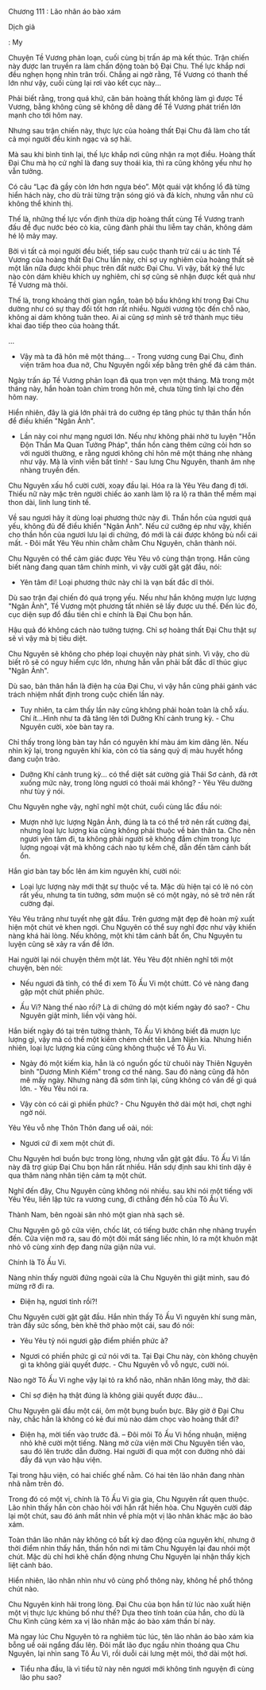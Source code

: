 




Chương 111 : Lão nhân áo bào xám


Dịch giả

: My

Chuyện Tề Vương phản loạn, cuối cùng bị trấn áp mà kết thúc. Trận chiến này được lan truyền ra làm chấn động toàn bộ Đại Chu. Thế lực khắp nơi đều nghẹn họng nhìn trân trối. Chẳng ai ngờ rằng, Tề Vương có thanh thế lớn như vậy, cuối cùng lại rơi vào kết cục này...

Phải biết rằng, trong quá khứ, căn bản hoàng thất không làm gì được Tề Vương, bằng không cũng sẽ không dễ dàng để Tề Vương phát triển lớn mạnh cho tới hôm nay.

Nhưng sau trận chiến này, thực lực của hoàng thất Đại Chu đã làm cho tất cả mọi người đều kinh ngạc và sợ hãi.

Mà sau khi bình tinh lại, thế lực khắp nơi cũng nhận ra mọt điều. Hoàng thất Đại Chu mà họ cứ nghĩ là đang suy thoái kia, thì ra cũng không yếu như họ vẫn tưởng.

Có câu “Lạc đà gầy còn lớn hơn ngựa béo”. Một quái vật khổng lồ đã từng hiển hách này, cho dù trải từng trận sóng gió và đả kích, nhưng vẫn như cũ không thể khinh thị.

Thế là, những thế lực vốn định thừa dịp hoàng thất cùng Tề Vương tranh đấu để đục nước béo cò kia, cũng đành phải thu liễm tay chân, không dám hé lộ mảy may.

Bởi vì tất cả mọi người đều biết, tiếp sau cuộc thanh trừ cái u ác tính Tề Vương của hoàng thất Đại Chu lần này, chỉ sợ uy nghiêm của hoàng thất sẽ một lần nữa được khôi phục trên đất nước Đại Chu. Vì vậy, bất kỳ thế lực nào còn dám khiêu khích uy nghiêm, chỉ sợ cũng sẽ nhận được kết quả như Tề Vương mà thôi.

Thế là, trong khoảng thời gian ngắn, toàn bộ bầu không khí trong Đại Chu dường như có sự thay đổi tốt hơn rất nhiều. Người vương tộc đến chỗ nào, không ai dám không tuân theo. Ai ai cũng sợ mình sẽ trở thành mục tiêu khai đao tiếp theo của hoàng thất.

…

- Vậy mà ta đã hôn mê một tháng... - Trong vương cung Đại Chu, đình viện trăm hoa đua nở, Chu Nguyên ngồi xếp bằng trên ghế đá cảm thán.

Ngày trấn áp Tề Vương phản loạn đã qua trọn vẹn một tháng. Mà trong một tháng này, hắn hoàn toàn chìm trong hôn mê, chưa từng tỉnh lại cho đến hôm nay.

Hiển nhiên, đây là giá lớn phải trả do cưỡng ép tăng phúc tự thân thần hồn để điều khiển "Ngân Ảnh".

- Lần này coi như mạng ngươi lớn. Nếu như không phải nhờ tu luyện "Hỗn Độn Thần Ma Quan Tưởng Pháp", thần hồn càng thêm cứng cỏi hơn so với người thường, e rằng ngươi không chỉ hôn mê một tháng nhẹ nhàng như vậy. Mà là vĩnh viễn bất tỉnh! - Sau lưng Chu Nguyên, thanh âm nhẹ nhàng truyền đến.

Chu Nguyên xấu hổ cười cười, xoay đầu lại. Hóa ra là Yêu Yêu đang đi tới. Thiếu nữ này mặc trên người chiếc áo xanh làm lộ ra lộ ra thân thể mềm mại thon dài, linh lung tinh tế.

Về sau ngươi hãy ít dùng loại phương thức này đi. Thần hồn của ngươi quá yếu, không đủ để điều khiển "Ngân Ảnh". Nếu cứ cưỡng ép như vậy, khiến cho thần hồn của ngươi lưu lại di chứng, đó mới là cái được không bù nổi cái mất. - Đôi mắt Yêu Yêu nhìn chằm chằm Chu Nguyên, chân thành nói.

Chu Nguyên có thể cảm giác được Yêu Yêu vô cùng thận trọng. Hắn cũng biết nàng đang quan tâm chính mình, vì vậy cười gật gật đầu, nói:

- Yên tâm đi! Loại phương thức này chỉ là vạn bất đắc dĩ thôi.

Dù sao trận đại chiến đó quá trọng yếu. Nếu như hắn không mượn lực lượng "Ngân Ảnh", Tề Vương một phương tất nhiên sẽ lấy được ưu thế. Đến lúc đó, cục diện sụp đổ đầu tiên chỉ e chính là Đại Chu bọn hắn.

Hậu quả đó không cách nào tưởng tượng. Chỉ sợ hoàng thất Đại Chu thật sự sẽ vì vậy mà bị tiêu diệt.

Chu Nguyên sẽ không cho phép loại chuyện này phát sinh. Vì vậy, cho dù biết rõ sẽ có nguy hiểm cực lớn, nhưng hắn vẫn phải bất đắc dĩ thúc giục "Ngân Ảnh".

Dù sao, bản thân hắn là điện hạ của Đại Chu, vì vậy hắn cũng phải gánh vác trách nhiệm nhất định trong cuộc chiến lần này.

- Tuy nhiên, ta cảm thấy lần này cũng không phải hoàn toàn là chỗ xấu. Chí ít…Hình như ta đã tăng lên tới Dưỡng Khí cảnh trung kỳ. - Chu Nguyên cười, xòe bàn tay ra.

Chỉ thấy trong lòng bàn tay hắn có nguyên khí màu ám kim dâng lên. Nếu nhìn kỹ lại, trong nguyên khí kia, còn có tia sáng quỷ dị màu huyết hồng đang cuộn trào.

- Dưỡng Khí cảnh trung kỳ... có thể diệt sát cường giả Thái Sơ cảnh, đã rớt xuống mức này, trong lòng ngươi có thoải mái không? - Yêu Yêu dường như tùy ý nói.

Chu Nguyên nghe vậy, nghĩ nghĩ một chút, cuối cùng lắc đầu nói:

- Mượn nhờ lực lượng Ngân Ảnh, đúng là ta có thể trở nên rất cường đại, nhưng loại lực lượng kia cũng không phải thuộc về bản thân ta. Cho nên ngươi yên tâm đi, ta không phải người sẽ không đắm chìm trong lực lượng ngoại vật mà không cách nào tự kềm chế, dẫn đến tâm cảnh bất ổn.

Hắn giơ bàn tay bốc lên ám kim nguyên khí, cười nói:

- Loại lực lượng này mới thật sự thuộc về ta. Mặc dù hiện tại có lẽ nó còn rất yếu, nhưng ta tin tưởng, sớm muộn sẽ có một ngày, nó sẽ trở nên rất cường đại.

Yêu Yêu trăng như tuyết nhẹ gật đầu. Trên gương mặt đẹp đẽ hoàn mỹ xuất hiện một chút vẻ khen ngợi. Chu Nguyên có thể suy nghĩ đợc như vậy khiến nàng khá hài lòng. Nếu không, một khi tâm cảnh bất ổn, Chu Nguyên tu luyện cũng sẽ xảy ra vấn đề lớn.

Hai người lại nói chuyện thêm một lát. Yêu Yêu đột nhiên nghĩ tới một chuyện, bèn nói:

- Nếu ngươi đã tỉnh, có thể đi xem Tô Ấu Vi một chútt. Có vẻ nàng đang gặp một chút phiền phức.

- Ấu Vi? Nàng thế nào rồi? Là di chứng dó một kiếm ngày đó sao? - Chu Nguyên giật mình, liền vội vàng hỏi.

Hắn biết ngày đó tại trên tường thành, Tô Ấu Vi không biết đã mượn lực lượng gì, vậy mà có thể một kiếm chém chết tên Lâm Niên kia. Nhưng hiển nhiên, loại lực lượng kia cũng cũng không thuộc về Tô Ấu Vi.

- Ngày đó một kiếm kia, hẳn là có nguồn gốc từ chuôi này Thiên Nguyên binh "Dương Minh Kiếm" trong cơ thể nàng. Sau đó nàng cũng đã hôn mê mấy ngày. Nhưng nàng đã sớm tỉnh lại, cũng không có vấn đề gì quá lớn. - Yêu Yêu nói ra.

- Vậy còn có cái gì phiền phức? - Chu Nguyên thở dài một hơi, chợt nghi ngờ nói.

Yêu Yêu vỗ nhẹ Thôn Thôn đang uể oải, nói:

- Ngươi cứ đi xem một chút đi.

Chu Nguyên hơi buồn bực trong lòng, nhưng vẫn gật gật đầu. Tô Ấu Vi lần này đã trợ giúp Đại Chu bọn hắn rất nhiều. Hắn sdự định sau khi tỉnh dậy ẽ qua thăm nàng nhân tiện cảm tạ một chút.

Nghĩ đến đây, Chu Nguyên cũng không nói nhiều. sau khi nói một tiếng với Yêu Yêu, liền lập tức ra vương cung, đi cthẳng đến hỗ của Tô Ấu Vi.

Thành Nam, bên ngoài sân nhỏ một gian nhà sạch sẽ.

Chu Nguyên gõ gõ cửa viện, chốc lát, có tiếng bước chân nhẹ nhàng truyền đến. Cửa viện mở ra, sau đó một đôi mắt sáng liếc nhìn, ló ra một khuôn mặt nhỏ vô cùng xinh đẹp đang nửa giận nửa vui.

Chính là Tô Ấu Vi.

Nàng nhìn thấy người đứng ngoài cửa là Chu Nguyên thì giật mình, sau đó mừng rỡ đi ra.

- Điện hạ, ngươi tỉnh rồi?!

Chu Nguyên cười gật gật đầu. Hắn nhìn thấy Tô Ấu Vi nguyên khí sung mãn, tràn đầy sức sống, bèn khẽ thở phào một cái, sau đó nói:

- Yêu Yêu tỷ nói ngươi gặp điểm phiền phức à?

- Ngươi có phiền phức gì cứ nói với ta. Tại Đại Chu này, còn không chuyện gì ta không giải quyết được. - Chu Nguyên vỗ vỗ ngực, cười nói.

Nào ngờ Tô Ấu Vi nghe vậy lại tỏ ra khổ não, nhăn nhăn lông mày, thở dài:

- Chỉ sợ điện hạ thật đúng là không giải quyết được đâu…

Chu Nguyên gãi đầu một cái, ôm một bụng buồn bực. Bây giờ ở Đại Chu này, chắc hẳn là không có kẻ đui mù nào dám chọc vào hoàng thất đi?

- Điện hạ, mời tiến vào trước đã. – Đôi môi Tô Ấu Vi hồng nhuận, miệng nhỏ khẽ cười một tiếng. Nàng mở cửa viện mời Chu Nguyên tiến vào, sau đó lên trước dẫn đường. Hai người đi qua một con đường nhỏ dải đầy đá vụn vào hậu viện.

Tại trong hậu viện, có hai chiếc ghế nằm. Có hai tên lão nhân đang nhàn nhã nằm trên đó.

Trong đó có một vị, chính là Tô Ấu Vi gia gia, Chu Nguyên rất quen thuộc. Lão nhìn thấy hắn còn chào hỏi với hắn rất hiền hòa. Chu Nguyên cười đáp lại một chút, sau đó ánh mắt nhìn về phía một vị lão nhân khác mặc áo bào xám.

Toàn thân lão nhân này không có bất kỳ dao động của nguyên khí, nhưng ở thời điểm nhìn thấy hắn, thần hồn nơi mi tâm Chu Nguyên lại đau nhói một chút. Mặc dù chỉ hơi khẽ chấn động nhưng Chu Nguyên lại nhận thấy kịch liệt cảnh báo.

Hiển nhiên, lão nhân nhìn như vô cùng phổ thông này, không hề phổ thông chút nào.

Chu Nguyên kinh hãi trong lòng. Đại Chu của bọn hắn từ lúc nào xuất hiện một vị thực lực khủng bố như thế? Dựa theo tính toán của hắn, cho dù là Chu Kình cũng kém xa vị lão nhân mặc áo bào xám thần bí này.

Mà ngay lúc Chu Nguyên tỏ ra nghiêm túc lúc, tên lão nhân áo bào xám kia bỗng uể oải ngẩng đầu lên. Đôi mắt lão đục ngầu nhìn thoáng qua Chu Nguyên, lại nhìn sang Tô Ấu Vi, rồi duỗi cái lưng mệt mỏi, thở dài một hơi.

- Tiểu nha đầu, là vì tiểu tử này nên ngươi mới không tình nguyện đi cùng lão phu sao?




